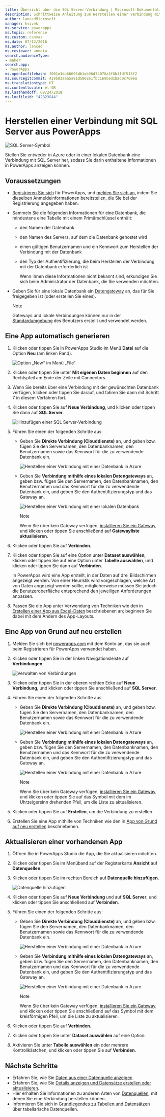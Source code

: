 ```yaml
---
title: Übersicht über die SQL Server-Verbindung | Microsoft-Dokumentation
description: Schrittweise Anleitung zum Herstellen einer Verbindung mit Azure SQL oder einer lokalen SQL Server-Datenbank
author: lancedMicrosoft
manager: kvivek
ms.service: powerapps
ms.topic: reference
ms.custom: canvas
ms.date: 07/12/2016
ms.author: lanced
ms.reviewer: anneta
search.audienceType:
- maker
search.app:
- PowerApps
ms.openlocfilehash: f001e3da66605db1eb96d74078a3f8b1fdf518f2
ms.sourcegitcommit: 429b83aaa5a91d5868e1fbc169bed1bac0c709ea
ms.translationtype: HT
ms.contentlocale: el-GR
ms.lasthandoff: 08/24/2018
ms.locfileid: "42823844"
---
```

# <a name="connect-to-sql-server-from-powerapps"></a>Herstellen einer Verbindung mit SQL Server aus PowerApps
![SQL Server-Symbol](./media/connection-azure-sqldatabase/sqlicon.png)

Stellen Sie entweder in Azure oder in einer lokalen Datenbank eine Verbindung mit SQL Server her, sodass Sie darin enthaltene Informationen in PowerApps anzeigen können.

## <a name="prerequisites"></a>Voraussetzungen

* [Registrieren Sie sich](../../signup-for-powerapps.md) für PowerApps, und [melden Sie sich an](http://web.powerapps.com?utm_source=padocs&utm_medium=linkinadoc&utm_campaign=referralsfromdoc), indem Sie dieselben Anmeldeinformationen bereitstellen, die Sie bei der Registrierung angegeben haben.
* Sammeln Sie die folgenden Informationen für eine Datenbank, die mindestens eine Tabelle mit einem Primärschlüssel enthält:
  
  * den Namen der Datenbank
  * den Namen des Servers, auf dem die Datenbank gehostet wird
  * einen gültigen Benutzernamen und ein Kennwort zum Herstellen der Verbindung mit der Datenbank
  * den Typ der Authentifizierung, die beim Herstellen der Verbindung mit der Datenbank erforderlich ist
    
    Wenn Ihnen diese Informationen nicht bekannt sind, erkundigen Sie sich beim Administrator der Datenbank, die Sie verwenden möchten.
* Geben Sie für eine lokale Datenbank ein [Datengateway](../gateway-management.md) an, das für Sie freigegeben ist (oder erstellen Sie eines).
  
    > [!NOTE]
  > Gateways und lokale Verbindungen können nur in der [Standardumgebung](../working-with-environments.md) des Benutzers erstellt und verwendet werden.

## <a name="generate-an-app-automatically"></a>Eine App automatisch generieren
1. Klicken oder tippen Sie in PowerApps Studio im Menü **Datei** auf die Option **Neu** (am linken Rand).
   
    ![Option „New“ im Menü „File“](./media/connection-azure-sqldatabase/file-new.png)
2. Klicken oder tippen Sie unter **Mit eigenen Daten beginnen** auf den Rechtspfeil am Ende der Zeile mit Connectors.
3. Wenn Sie bereits über eine Verbindung mit der gewünschten Datenbank verfügen, klicken oder tippen Sie darauf, und fahren Sie dann mit Schritt 7 in diesem Verfahren fort.
4. Klicken oder tippen Sie auf **Neue Verbindung**, und klicken oder tippen Sie dann auf **SQL Server**.
   
    ![Hinzufügen einer SQL Server-Verbindung](./media/connection-azure-sqldatabase/add-sql-connection.png)
5. Führen Sie einen der folgenden Schritte aus:
   
   * Geben Sie **Direkte Verbindung (Clouddienste)** an, und geben bzw. fügen Sie den Servernamen, den Datenbanknamen, den Benutzernamen sowie das Kennwort für die zu verwendende Datenbank ein.
     
       ![Herstellen einer Verbindung mit einer Datenbank in Azure](./media/connection-azure-sqldatabase/connect-azure.png)
   * Geben Sie **Verbindung mithilfe eines lokalen Datengateways** an, geben bzw. fügen Sie den Servernamen, den Datenbanknamen, den Benutzernamen und das Kennwort für die zu verwendende Datenbank ein, und geben Sie den Authentifizierungstyp und das Gateway an.
     
       ![Herstellen einer Verbindung mit einer lokalen Datenbank](./media/connection-azure-sqldatabase/connect-onprem.png)
     
       > [!NOTE]
     > Wenn Sie über kein Gateway verfügen, [installieren Sie ein Gateway](../gateway-reference.md), und klicken oder tippen Sie anschließend auf **Gatewayliste aktualisieren**.
6. Klicken oder tippen Sie auf **Verbinden**.
7. Klicken oder tippen Sie auf eine Option unter **Dataset auswählen**, klicken oder tippen Sie auf eine Option unter **Tabelle auswählen**, und klicken oder tippen Sie dann auf **Verbinden**.
   
    In PowerApps wird eine App erstellt, in der Daten auf drei Bildschirmen angezeigt werden. Von einer Heuristik wird vorgeschlagen, welche Art von Daten angezeigt werden sollte, möglicherweise müssen Sie jedoch die Benutzeroberfläche entsprechend den jeweiligen Anforderungen anpassen.
8. Passen Sie die App unter Verwendung von Techniken wie den in [Erstellen einer App aus Excel-Daten](../get-started-create-from-data.md) beschriebenen an; beginnen Sie dabei mit dem Ändern des App-Layouts.

## <a name="build-an-app-from-scratch"></a>Eine App von Grund auf neu erstellen
1. Melden Sie sich bei [powerapps.com](https://web.powerapps.com?utm_source=padocs&utm_medium=linkinadoc&utm_campaign=referralsfromdoc) mit dem Konto an, das sie auch beim Registrieren für PowerApps verwendet haben.
2. Klicken oder tippen Sie in der linken Navigationsleiste auf **Verbindungen**:  
   
    ![Verwalten von Verbindungen](./media/connection-azure-sqldatabase/manage-connections.png)
3. Klicken oder tippen Sie in der oberen rechten Ecke auf **Neue Verbindung**, und klicken oder tippen Sie anschließend auf **SQL Server**.
4. Führen Sie einen der folgenden Schritte aus:
   
   * Geben Sie **Direkte Verbindung (Clouddienste)** an, und geben bzw. fügen Sie den Servernamen, den Datenbanknamen, den Benutzernamen sowie das Kennwort für die zu verwendende Datenbank ein.
     
       ![Herstellen einer Verbindung mit einer Datenbank in Azure](./media/connection-azure-sqldatabase/connect-azure-portal.png)
   * Geben Sie **Verbindung mithilfe eines lokalen Datengateways** an, geben bzw. fügen Sie den Servernamen, den Datenbanknamen, den Benutzernamen und das Kennwort für die zu verwendende Datenbank ein, und geben Sie den Authentifizierungstyp und das Gateway an.
     
       ![Herstellen einer Verbindung mit einer Datenbank in Azure](./media/connection-azure-sqldatabase/connect-onprem-portal.png)
     
       > [!NOTE]
     > Wenn Sie über kein Gateway verfügen, [installieren Sie ein Gateway](../gateway-reference.md), und klicken oder tippen Sie auf das Symbol mit dem im Uhrzeigersinn drehenden Pfeil, um die Liste zu aktualisieren.
5. Klicken oder tippen Sie auf **Erstellen**, um die Verbindung zu erstellen.
6. Erstellen Sie eine App mithilfe von Techniken wie den in [App von Grund auf neu erstellen](../get-started-create-from-blank.md) beschriebenen.

## <a name="update-an-existing-app"></a>Aktualisieren einer vorhandenen App
1. Öffnen Sie in PowerApps Studio die App, die Sie aktualisieren möchten.
2. Klicken oder tippen Sie im Menüband auf der Registerkarte **Ansicht** auf **Datenquellen**.
3. Klicken oder tippen Sie im rechten Bereich auf **Datenquelle hinzufügen**.
   
    ![Datenquelle hinzufügen](./media/connection-azure-sqldatabase/add-data-source.png)
4. Klicken oder tippen Sie auf **Neue Verbindung** und auf **SQL Server**, und klicken oder tippen Sie anschließend auf **Verbinden**.
5. Führen Sie einen der folgenden Schritte aus:
   
   * Geben Sie **Direkte Verbindung (Clouddienste)** an, und geben bzw. fügen Sie den Servernamen, den Datenbanknamen, den Benutzernamen sowie das Kennwort für die zu verwendende Datenbank ein.
     
       ![Herstellen einer Verbindung mit einer Datenbank in Azure](./media/connection-azure-sqldatabase/connect-azure-fromblank.png)
   * Geben Sie **Verbindung mithilfe eines lokalen Datengateways** an, geben bzw. fügen Sie den Servernamen, den Datenbanknamen, den Benutzernamen und das Kennwort für die zu verwendende Datenbank ein, und geben Sie den Authentifizierungstyp und das Gateway an.
     
       ![Herstellen einer Verbindung mit einer Datenbank in Azure](./media/connection-azure-sqldatabase/connect-onprem-fromblank.png)
     
       > [!NOTE]
     > Wenn Sie über kein Gateway verfügen, [installieren Sie ein Gateway](../gateway-reference.md), und klicken oder tippen Sie anschließend auf das Symbol mit dem kreisförmigen Pfeil, um die Liste zu aktualisieren.
6. Klicken oder tippen Sie auf **Verbinden**.
7. Klicken oder tippen Sie unter **Dataset auswählen** auf eine Option.
8. Aktivieren Sie unter **Tabelle auswählen** ein oder mehrere Kontrollkästchen, und klicken oder tippen Sie auf **Verbinden**.

## <a name="next-steps"></a>Nächste Schritte
* Erfahren Sie, wie Sie [Daten aus einer Datenquelle anzeigen](../add-gallery.md).
* Erfahren Sie, wie Sie [Details anzeigen und Datensätze erstellen oder aktualisieren](../add-form.md).
* Hier erhalten Sie Informationen zu anderen Arten von [Datenquellen](../connections-list.md), mit denen Sie eine Verbindung herstellen können.  
* Informieren Sie sich in [Grundlegendes zu Tabellen und Datensätzen](../working-with-tables.md) über tabellarische Datenquellen.

<!--NotAvailableYet
## View the available functions ##
This connection includes the following functions:

| Function Name |  Description |
| --- | --- |
|[GetItems](connection-azure-sqldatabase.md#getitems) | Retrieves rows from a SQL table |
|[PostItem](connection-azure-sqldatabase.md#postitem) | Inserts a new row into a SQL table |
|[GetItem](connection-azure-sqldatabase.md#getitem) | Retrieves a single row from a SQL table |
|[DeleteItem](connection-azure-sqldatabase.md#deleteitem) | Deletes a row from a SQL table |
|[PatchItem](connection-azure-sqldatabase.md#patchitem) | Updates an existing row in a SQL table |
|[GetTables](connection-azure-sqldatabase.md#gettables) | Retrieves tables from a SQL database |

### GetItems
Get rows: Retrieves rows from a SQL table

#### Input properties

| Name| Data Type|Required|Description|
| ---|---|---|---|
|table|string|yes|Name of SQL table|
|$skip|integer|no|Number of entries to skip (default = 0)|
|$top|integer|no|Maximum number of entries to retrieve (default = 256)|
|$filter|string|no|An ODATA filter query to restrict the number of entries|
|$orderby|string|no|An ODATA orderBy query for specifying the order of entries|

### PostItem
Insert row: Inserts a new row into a SQL table

#### Input properties

| Name| Data Type|Required|Description|
| ---|---|---|---|
|table|string|yes|Name of SQL table|
|item| |yes|Row to insert into the specified table in SQL|

#### Output properties

| Property Name | Data Type | Required | Description |
|---|---|---|---|
|value|array|No | |


### GetItem
Get row: Retrieves a single row from a SQL table

#### Input properties

| Name| Data Type|Required|Description|
| ---|---|---|---|
|table|string|yes|Name of SQL table|
|id|string|yes|Unique identifier of the row to retrieve|

#### Output properties

| Property Name | Data Type | Required | Description |
|---|---|---|---|
|ItemInternalId|string|No | |


### DeleteItem
Delete row: Deletes a row from a SQL table

#### Input properties

| Name| Data Type|Required|Description|
| ---|---|---|---|
|table|string|yes|Name of SQL table|
|id|string|yes|Unique identifier of the row to delete|

#### Output properties
None.

### PatchItem
Update row: Updates an existing row in a SQL table

#### Input properties

| Name| Data Type|Required|Description|
| ---|---|---|---|
|table|string|yes|Name of SQL table|
|id|string|yes|Unique identifier of the row to update|
|item| |yes|Row with updated values|

#### Output properties

| Property Name | Data Type | Required | Description |
|---|---|---|---|
|ItemInternalId|string|No | &nbsp; |


### GetTables
Get tables: Retrieves tables from a SQL database

#### Input properties
None.

#### Output properties

| Property Name | Data Type | Required | Description |
|---|---|---|---|
|value|array|No | Can output the Name and DisplayName properties |

### ExecuteProcedure
Execute stored procedure: Executes a stored procedure in SQL

#### Input properties

| Name| Data Type|Required|Description|
| ---|---|---|---|
|procedure|string|yes|Procedure name|
|parameters| |yes|Input parameters|

#### Output properties
Result of the stored procedure execution.

| Property Name | Data Type | Required | Description |
|---|---|---|---|
|OutputParameters|object|No | Output parameter values |
|ReturnCode|integer|No | Return code of a procedure |
|ResultSets|object|No | Result sets|

-->
